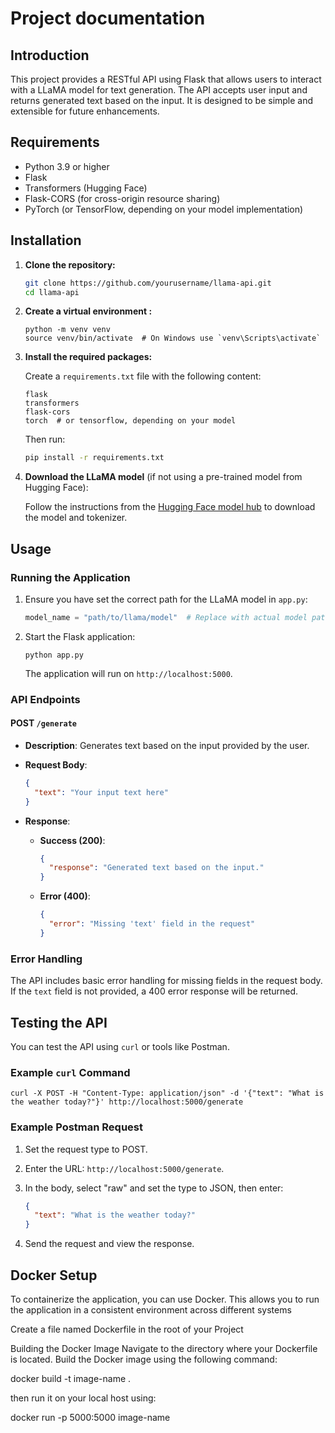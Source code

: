 # Project documentation

## Introduction

This project provides a RESTful API using Flask that allows users to interact with a LLaMA model for text generation. The API accepts user input and returns generated text based on the input. It is designed to be simple and extensible for future enhancements.

## Requirements

- Python 3.9 or higher
- Flask
- Transformers (Hugging Face)
- Flask-CORS (for cross-origin resource sharing)
- PyTorch (or TensorFlow, depending on your model implementation)

## Installation

1. **Clone the repository:**

   ```bash
   git clone https://github.com/yourusername/llama-api.git
   cd llama-api
   ```

2. **Create a virtual environment :**

   ```
   python -m venv venv
   source venv/bin/activate  # On Windows use `venv\Scripts\activate`
   ```

3. **Install the required packages:**

   Create a `requirements.txt` file with the following content:

   ```plaintext
   flask
   transformers
   flask-cors
   torch  # or tensorflow, depending on your model
   ```

   Then run:

   ```bash
   pip install -r requirements.txt
   ```

4. **Download the LLaMA model** (if not using a pre-trained model from Hugging Face):

   Follow the instructions from the [Hugging Face model hub](https://huggingface.co/models) to download the model and tokenizer.

## Usage

### Running the Application

1. Ensure you have set the correct path for the LLaMA model in `app.py`:

   ```python
   model_name = "path/to/llama/model"  # Replace with actual model path or name
   ```

2. Start the Flask application:

   ```
   python app.py
   ```

   The application will run on `http://localhost:5000`.

### API Endpoints

#### POST `/generate`

- **Description**: Generates text based on the input provided by the user.
- **Request Body**:

  ```json
  {
    "text": "Your input text here"
  }
  ```

- **Response**:

  - **Success (200)**:

    ```json
    {
      "response": "Generated text based on the input."
    }
    ```

  - **Error (400)**:

    ```json
    {
      "error": "Missing 'text' field in the request"
    }
    ```

### Error Handling

The API includes basic error handling for missing fields in the request body. If the `text` field is not provided, a 400 error response will be returned.

## Testing the API

You can test the API using `curl` or tools like Postman.

### Example `curl` Command

```
curl -X POST -H "Content-Type: application/json" -d '{"text": "What is the weather today?"}' http://localhost:5000/generate
```

### Example Postman Request

1. Set the request type to POST.
2. Enter the URL: `http://localhost:5000/generate`.
3. In the body, select "raw" and set the type to JSON, then enter:

   ```json
   {
     "text": "What is the weather today?"
   }
   ```

4. Send the request and view the response.

## Docker Setup

To containerize the application, you can use Docker. This allows you to run the application in a consistent environment across different systems

Create a file named Dockerfile in the root of your Project

Building the Docker Image
Navigate to the directory where your Dockerfile is located.
Build the Docker image using the following command:

docker build -t image-name .

then run it on your local host using:

docker run -p 5000:5000 image-name
